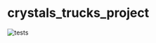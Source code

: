 # crystals_trucks_project

![tests](https://github.com/MoiseMoussetafa/crystals_trucks_project/blob/dev-moise/.github/workflows/python.yml/badge.svg)
